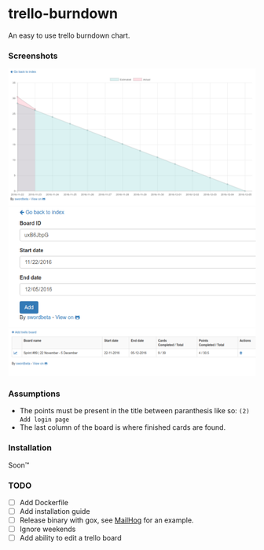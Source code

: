 # trello-burndown
An easy to use trello burndown chart.

### Screenshots
![view](screenshots/view.png)
![add](screenshots/add.png)
![index](screenshots/index.png)

### Assumptions

- The points must be present in the title between paranthesis like so: `(2) Add login page`
- The last column of the board is where finished cards are found.

### Installation
Soon™

### TODO

- [ ] Add Dockerfile
- [ ] Add installation guide
- [ ] Release binary with gox, see [MailHog](https://github.com/mailhog/MailHog/blob/master/Makefile) for an example.
- [ ] Ignore weekends
- [ ] Add ability to edit a trello board
